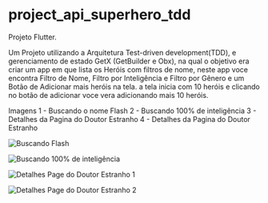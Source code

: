 # project_api_superhero_tdd

Projeto Flutter.

Um Projeto utilizando a Arquitetura Test-driven development(TDD), e gerenciamento de estado GetX (GetBuilder e Obx), na qual o objetivo era criar um app em que lista os Heróis com filtros de nome, neste app voce encontra Filtro de Nome, Filtro por Inteligência e Filtro por Gênero e um Botão de Adicionar mais heróis na tela. a tela inicia com 10 heróis e clicando no botão de adicionar voce vera adicionando mais 10 heróis.

Imagens
1 - Buscando o nome Flash
2 - Buscando 100% de inteligência
3 - Detalhes da Pagina do Doutor Estranho
4 - Detalhes da Pagina do Doutor Estranho

![Buscando Flash](https://user-images.githubusercontent.com/53762676/135212589-53db1e35-5294-495a-9c01-8a952a38e6de.jpeg)

![Buscando 100% de inteligência](https://user-images.githubusercontent.com/53762676/135212596-68544fec-88f0-4636-912d-aba22b6862c5.jpeg)

![Detalhes Page do Doutor Estranho 1](https://user-images.githubusercontent.com/53762676/135212594-2678b6d4-3bad-4b35-9b12-c321c477eeb0.jpeg)

![Detalhes Page do Doutor Estranho 2](https://user-images.githubusercontent.com/53762676/135212593-4367c55e-b1f0-46aa-8d2c-66d935258d6f.jpeg)



